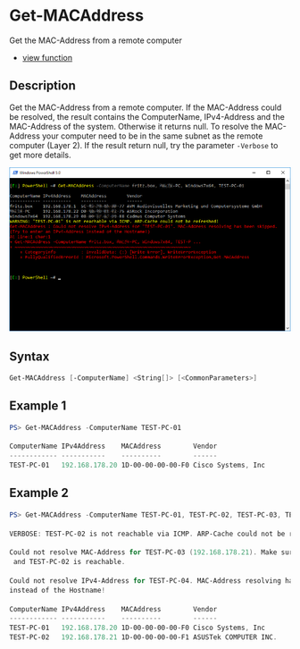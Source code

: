 # Get-MACAddress

Get the MAC-Address from a remote computer

* [view function](https://github.com/BornToBeRoot/PowerShell/blob/master/Module/LazyAdmin/Functions/Get-MACAddress.ps1)

## Description

Get the MAC-Address from a remote computer. If the MAC-Address could be resolved, the result contains the ComputerName, IPv4-Address and the MAC-Address of the system. Otherwise it returns null. To resolve the MAC-Address your computer need to be in the same subnet as the remote computer (Layer 2). If the result return null, try the parameter `-Verbose` to get more details.

![Screenshot](Images/Get-MACAddress.png?raw=true "Get-MACAddress")

## Syntax

```powershell
Get-MACAddress [-ComputerName] <String[]> [<CommonParameters>]
```

## Example 1

```powershell
PS> Get-MACAddress -ComputerName TEST-PC-01
    
ComputerName IPv4Address    MACAddress        Vendor
------------ -----------    ----------        ------
TEST-PC-01   192.168.178.20 1D-00-00-00-00-F0 Cisco Systems, Inc
```

## Example 2

```powershell
PS> Get-MACAddress -ComputerName TEST-PC-01, TEST-PC-02, TEST-PC-03, TEST-PC-04 -Verbose
    
VERBOSE: TEST-PC-02 is not reachable via ICMP. ARP-Cache could not be refreshed!

Could not resolve MAC-Address for TEST-PC-03 (192.168.178.21). Make sure that your computer is in the same subnet
 and TEST-PC-02 is reachable.
 
Could not resolve IPv4-Address for TEST-PC-04. MAC-Address resolving has been skipped. Try to enter an IPv4-Address
instead of the Hostname!

ComputerName IPv4Address    MACAddress        Vendor
------------ -----------    ----------        ------
TEST-PC-01   192.168.178.20 1D-00-00-00-00-F0 Cisco Systems, Inc
TEST-PC-02   192.168.178.21 1D-00-00-00-00-F1 ASUSTek COMPUTER INC.
```
